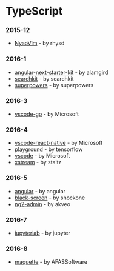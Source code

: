 # TypeScript


### 2015-12
- [NyaoVim](https://github.com/rhysd/NyaoVim) - by rhysd

### 2016-1
- [angular-next-starter-kit](https://github.com/alamgird/angular-next-starter-kit) - by alamgird
- [searchkit](https://github.com/searchkit/searchkit) - by searchkit
- [superpowers](https://github.com/superpowers/superpowers) - by superpowers

### 2016-3
- [vscode-go](https://github.com/Microsoft/vscode-go) - by Microsoft

### 2016-4
- [vscode-react-native](https://github.com/Microsoft/vscode-react-native) - by Microsoft
- [playground](https://github.com/tensorflow/playground) - by tensorflow
- [vscode](https://github.com/Microsoft/vscode) - by Microsoft
- [xstream](https://github.com/staltz/xstream) - by staltz

### 2016-5
- [angular](https://github.com/angular/angular) - by angular
- [black-screen](https://github.com/shockone/black-screen) - by shockone
- [ng2-admin](https://github.com/akveo/ng2-admin) - by akveo

### 2016-7
- [jupyterlab](https://github.com/jupyter/jupyterlab) - by jupyter

### 2016-8
- [maquette](https://github.com/AFASSoftware/maquette) - by AFASSoftware
